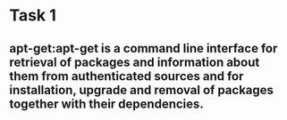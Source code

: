 # Task 1

## apt-get:apt-get is a command line interface for retrieval of packages and information about them from authenticated sources and for installation, upgrade and removal of packages together with their dependencies.

